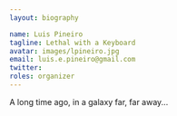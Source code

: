 ```yaml
---
layout: biography

name: Luis Pineiro
tagline: Lethal with a Keyboard
avatar: images/lpineiro.jpg 
email: luis.e.pineiro@gmail.com
twitter: 
roles: organizer
---
```

A long time ago, in a galaxy far, far away...
